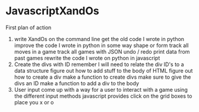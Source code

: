 # JavascriptXandOs
First plan of action
1. write XandOs on the command line
  get the old code I wrote in python
  improve the code I wrote in python in some way shape or form
    track all moves in a game
    track all games with JSON
    undo / redo
    print data from past games
  rewrite the code I wrote on python in javascript
2. Create the divs with ID
  remember I will need to relate the div ID's to a data structure
  figure out how to add stuff to the body of HTML
  figure out how to create a div
  make a function to create divs
    make sure to give the divs an ID
  make a function to add a div to the body
3. User input
  come up with a way for a user to interact with a game using the different input methods javascript provides
  click on the grid boxes to place you x or o
